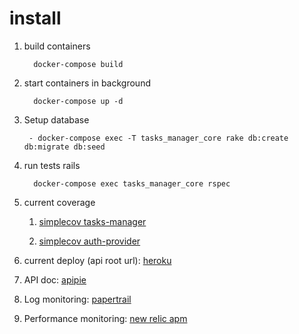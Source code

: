 # install

1. build containers

   ```
     docker-compose build
   ```

1. start containers in background

   ```
     docker-compose up -d
   ```

1. Setup database

   ```
    - docker-compose exec -T tasks_manager_core rake db:create db:migrate db:seed

   ```

1. run tests rails

   ```
     docker-compose exec tasks_manager_core rspec
   ```

1. current coverage
   1. [simplecov tasks-manager](https://edimossilva.gitlab.io/tasks-manager/tasks_manager_core_coverage)

   1. [simplecov auth-provider](https://edimossilva.gitlab.io/tasks-manager/auth_provider_coverage)

1. current deploy (api root url):
   [heroku](https://edimossilva-task-manager.herokuapp.com)

1. API doc:
   [apipie](https://edimossilva-task-manager.herokuapp.com/apipie)

1. Log monitoring:
   [papertrail](https://www.papertrail.com/)

1. Performance monitoring:
   [new relic apm](https://newrelic.com/products/application-monitoring)